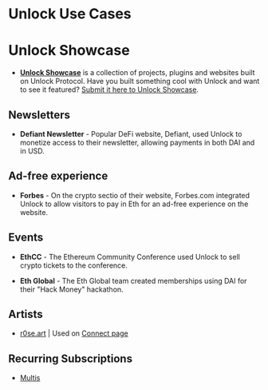 # Unlock Use Cases


# Unlock Showcase 

* **[Unlock Showcase](https://www.unlockshowcase.com/)** is a collection of projects, plugins and websites built on Unlock Protocol. Have you built something cool with Unlock and want to see it featured? [Submit it here to Unlock Showcase](https://www.unlockshowcase.com/submit).

## Newsletters

* **Defiant Newsletter** - Popular DeFi website, Defiant, used Unlock to monetize access to their newsletter, allowing payments in both DAI and in USD.

## Ad-free experience

* **Forbes** - On the crypto sectio of their website, Forbes.com integrated Unlock to allow visitors to pay in Eth for an ad-free experience on the website.

## Events

* **EthCC** - The Ethereum Community Conference used Unlock to sell crypto tickets to the conference.

* **Eth Global** - The Eth Global team created memberships using DAI for their "Hack Money" hackathon.

## Artists 

* [r0se.art](https://r0se.art/) \| Used on [Connect page](https://r0se.art/connect)

## Recurring Subscriptions

* [Multis](https://multis.co/post/how-multis-automates-monthly-subscription-fees-using-unlock-protocol)


